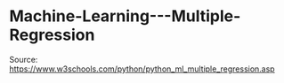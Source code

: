 # Machine-Learning---Multiple-Regression
Source: https://www.w3schools.com/python/python_ml_multiple_regression.asp

